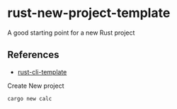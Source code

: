 # rust-new-project-template
A good starting point for a new Rust project

## References

* [rust-cli-template](https://github.com/kbknapp/rust-cli-template)

Create New project

```sh
cargo new calc
```